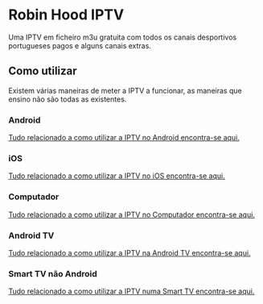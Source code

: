 # Robin Hood IPTV

Uma IPTV em ficheiro m3u gratuita com todos os canais desportivos portugueses pagos e alguns canais extras.

## Como utilizar
Existem várias maneiras de meter a IPTV a funcionar, as maneiras que ensino não são todas as existentes.
### Android
[Tudo relacionado a como utilizar a IPTV no Android encontra-se aqui.](https://github.com/the-nos4a2/RobinHood/wiki/Como-utilizar-a-IPTV-no-Android)
### iOS
[Tudo relacionado a como utilizar a IPTV no iOS encontra-se aqui.](https://github.com/the-nos4a2/RobinHood/wiki/Como-utilizar-a-IPTV-no-iOS)
### Computador
[Tudo relacionado a como utilizar a IPTV no Computador encontra-se aqui.](https://github.com/the-nos4a2/RobinHood/wiki/Como-utilizar-a-IPTV-no-Computador)
### Android TV
[Tudo relacionado a como utilizar a IPTV na Android TV encontra-se aqui.](https://github.com/the-nos4a2/RobinHood/wiki/Como-utilizar-a-IPTV-na-Android-TV)
### Smart TV não Android
[Tudo relacionado a como utilizar a IPTV numa Smart TV encontra-se aqui.](https://github.com/the-nos4a2/RobinHood/wiki/Como-utilizar-a-IPTV-numa-Smart-TV)
